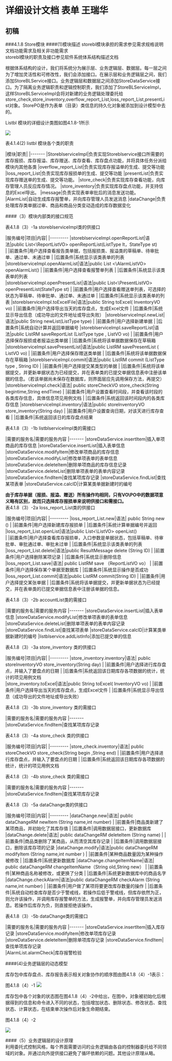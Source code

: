 # 详细设计文档  表单  王瑞华 #
## 初稿 ##
###4.1.8 Store模块
####(1)模块描述
storebl模块承担的需求参见需求规格说明文档功能需求及相关非功能需求  
storebl模块的职责及接口参见软件系统体系结构描述文档  
  
根据体系结构的设计，我们将系统分为展示层、业务逻辑层、数据层。每一层之间为了增加灵活性和可修改性，我们会添加接口。在展示层和业务逻辑层之间，我们添加StoreBLService接口。业务逻辑层和数据层之间添加StoreDataService接口。为了隔离业务逻辑职责和逻辑控制职责，我们添加了StoreBLServiceImpl，这样StoreBLServiceImpl会将对新建的业务逻辑处理委托给store_check,store_inventory,overflow_report_List,loss_report_List,presentList对象。StorePO是作为表单（目录）类信息的持久化对象被添加到设计模型中去的。<br/>

Listbl 模块的详细设计类图如图4.1.8-1所示  
  
![](https://i.imgur.com/qQLCiTU.png)
  
  
表4.1.4(2)  listbl 模块各个类的职责  
  
|模块|职责|
|-------
|StoreblserviceImpl|负责实现Storeblservice接口所需要的库存报损、库存报溢、库存赠送、库存查看、库存盘点功能，并将具体任务分派给模块内其他各类
|overflow_report_List|负责实现库存报溢单的生成、提交等功能
|loss_report_List|负责实现库存报损单的生成、提交等功能
|presentList|负责实现库存赠送单的生成、提交等功能。
|store_check|负责实现库存查看功能，向库存管理人员反应库存情况。
|store_inventory|负责实现库存盘点功能，并支持信息的Excel导出。
|message|负责实现表单审批后的消息发送功能。  
|AlarmList|自动生成库存报警单，并向库存管理人员发送消息
|dataChange|负责处理库存类单据过审、商品和商品分类变动造成的库存数据变化
  
  
####（3）模块内部类的接口规范  
  
表4.1.8（3）-1a   storeblserviceImpl类的供接口  

|服务编号|项目|内容|
|---------
|storeblserviceImpl.openReportList|语法|public List<\ReportListVO> openReportList(ListType lt，StateType st)  
|  |前置条件|用户选择查看报告类单据，包括报损类、报溢类的草稿单、待审批单、通过单、未通过单
|  |后置条件|系统显示该类表单的列表
|storeblserviceImpl.openAlarmList|语法|public List <\AlarmListVO> openAlarmList()
|  |前置条件|用户选择查看报警单列表
|  |后置条件|系统显示该类表单的列表  
|storeblserviceImpl.openPresentList|语法|public List<\PresentListVO> openPresentList(StateType st)
|  |前置条件|用户选择查看赠送单列表，可选择的状态为草稿单、待审批单、通过单、未通过单
|  |后置条件|系统显示该类表单的列表
|storeblserviceImpl.toExcelFile|语法|public String toExcel(	InventoryVO vo)
|  |前置条件|用户选择导出当天的库存盘点，生成Excel文件
|  |后置条件|系统显示导出信息（成功导出的文件地址或导出失败）
|storeblserviceImpl.newList|语法|public String newList(ListType type)
|  |前置条件|用户选择新建单据
|  |后置条件|系统自动计算并返回单据编号
|storeblserviceImpl.saveReportList|语法|public ListRM saveReportList (ListType type , ListVO vo)
|  |前置条件|用户选择保存报损或者报溢出类单据
|  |后置条件|系统将该单据数据保存在草稿箱
|storeblserviceImpl.savePresentList|语法|public ListRM savePresentList ( ListVO vo)
|  |前置条件|用户选择保存赠送类单据
|  |后置条件|系统将该单据数据保存在草稿箱
|storeblserviceImpl.commit|语法|public ListRM commit (ListType type , String ID)
|  |前置条件|用户选择提交某类型的单据
|  |后置条件|系统将该单据提交，并更新单据状态为已经提交，并在表单类的已提交单据信息表中注册该单据的信息。（若该单据尚未保存在数据库，则界面层应先调用保存方法，再提交）
|storeblserviceImpl.check|语法| public storeCheckVO store_check(String begintime,String endTime)
|  |前置条件|用户设置查看时间段，并查看该时段的各类库存信息，具体信息项见用例文档
|  |后置条件|系统返回该时间段内的各类库存信息
|storeblserviceImpl.inventory|语法|public storeInventoryVO store_inventory(String day)
|  |前置条件|用户设置查询日期，对该天进行库存查看
|  |后置条件|系统返回该日的库存盘点结果
  
  
表4.1.8（3）-1b   listblserviceImpl类的需接口   
 
|需要的服务名|需要的服务内容
|-------
|storeDataService.insertItem|插入单项商品的库存信息
|storeDataService.insertList|插入表单信息
|storeDataService.modifyItem|修改单项商品的库存信息
|storeDataService.modifyList|修改单项表单的表单信息
|storeDataService.deleteItem|删除单项商品的库存信息记录
|storeDataService.deleteList|删除单项表单的表单内容记录
|storeDataService.findItem|查找某项库存记录
|storeDataService.findList|查找某项表单
|storeDataService.calcID|计算某类单据新建时的编号

**由于库存单据（报损、报溢、赠送）所有操作均相同，只有VO\PO中的数据项意义略有区别，故而只选择库存报损单来说明供接口和需接口。**  
表4.1.8（3）-2a loss_report_List类的供接口   
 
|服务编号|项目|内容|
|---------
|loss_report_List.new|语法| public String new ()
|  |前置条件|用户选择新建库存报损单
|  |后置条件|系统计算单据编号并返回
|loss_report_List.openList|语法|public List<\ListVO> openList()  
|  |前置条件|用户选择查看库存报损单，入口参数是单据状态，包括草稿单、待审批单、审批通过单、审批未过单
|  |后置条件|系统显示该类表单的列表
|loss_report_List.delete|语法|public ResultMessage delete (String ID)
|  |前置条件|用户选择删除某项记录
|  |后置条件|系统显示删除信息
|loss_report_List.save|语法| public ListRM save （ReportListVO vo）
|  |前置条件|用户选择保存某个单据至数据库
|  |后置条件|系统显示操作是否成功
|loss_report_List.commit|语法|public ListRM commit(String ID)
|  |前置条件|用户选择提交某张单据
|  |后置条件|系统将该单据提交，并更新单据状态为已经提交，并在表单类的已提交单据信息表中注册该单据的信息。


  
表4.1.8（3）-2b accountList类的需接口   
 
|需要的服务名|需要的服务内容
|-------
|storeDataService.insertList|插入表单信息
|storeDataService.modifyList|修改单项表单的表单信息
|storeDataService.deleteList|删除单项表单的表单内容记录
|storeDataService.findList|查找某项表单
|storeDataService.calcID|计算某类单据新建时的编号
|listblservice.addListInfo|添加已提交单的信息
  

  
表4.1.8（3）-3a store_inventory 类的供接口  
  

|服务编号|项目|内容|
|---------
|store_inventory.inventory|语法| public storeInventoryVO store_inventory(String day)
|  |前置条件|用户选择进行库存盘点，并输入了要盘点的日期
|  |后置条件|系统返回该日期库存各项数据的统计，统计的项见用例文档  
|store_inventory.toExcel|语法|public String toExcel(	InventoryVO vo)
|  |前置条件|用户选择导出当天的库存盘点，生成Excel文件
|  |后置条件|系统显示导出信息（成功导出的文件地址或导出失败）
  
表4.1.8（3）-3b store_inventory 类的需接口  

|需要的服务名|需要的服务内容
|-------  
|storeDataService.findItem|查找某项库存记录  
  
表4.1.8（3）-4a store_check 类的供接口  
  

|服务编号|项目|内容|
|---------
|store_check.inventory|语法| public storeCheckVO store_check(String begin ,String end)
|  |前置条件|用户选择进行库存盘点，并输入了要盘点的日期
|  |后置条件|系统返回该日期库存各项数据的统计，统计的项见用例文档 

表4.1.8（3）-4b store_check 类的需接口  

|需要的服务名|需要的服务内容
|-------  
|storeDataService.findItem|查找某项库存记录
  
  
表4.1.8（3）-5a dataChange类的供接口    

|服务编号|项目|内容|
|---------
|dataChange.new|语法| public dataChangeRM newItem (String name,int number)
|  |前置条件|商品类新建了某项商品，并初始化了其库存值
|  |后置条件|调用数据层接口，更新数据库  
|dataChange.delete|语法| public dataChangeRM deleteItem (String name) 
|  |前置条件|商品类删除了某商品，从而清空其库存记录
|  |后置条件|调用数据层接口，删除该库存项的记录
|dataChange.modify|语法|public dataChangeRM modifyItem (String name,int number )
|  |前置条件|某种商品数量因为某种操作被修改
|  |后置条件|系统更新数据库
|dataChange.changeItemName|语法| public dataChangeRM changeItemName（String old,String new）
|  |前置条件|某种商品名称被修改，或更换了分类
|  |后置条件|系统更新数据库中的商品名字
|dataChange.checkAlarm|语法|public dataChangeRM checkAlarm (String name,int number)
|  |前置条件|用户做了某项将要更改库存数量的操作
|  |后置条件|系统自动检查库存是否少于警戒线，若操作后低于警戒线，但库存依然为正，则允许该操作，并调用库存报警单的方法，生成报警单，并向库存管理员发送消息。若操作后库存为负，则直接拒绝该操作。
  
表4.1.8（3）-5b dataChange类的需接口  

|需要的服务名|需要的服务内容
|-------
|storeDataService.insertItem|插入库存记录
|storeDataService.modifyItem|修改单项库存记录
|storeDataService.deleteItem|删除单项库存记录
|storeDataService.findItem|查找单项库存记录  
|AlarmList.alarmCheck|库存报警检验  
  
  
  
####(4)业务逻辑层的动态模型
  
库存包中库存盘点、库存报告表示相关对象协作的顺序图由图4.1.8（4）-1表示：  
    
图4.1.8（4）-1
![](https://i.imgur.com/uxSIvcf.png)  
  
库存包中各个对象的状态图在图4.1.8（4）-2中给出，在图中，对象被初始化后根据得到的信息和命令进入不同的状态，包括增加状态、删除状态、修改状态、查找状态、计算状态，在结束单次操作后对象生命期结束。
  
图4.1.8（4）-2
 
![](https://i.imgur.com/qE4NRcz.png)  
  

####（5）业务逻辑层的设计原理  
  利用委托式控制风格，每个界面需要访问的业务逻辑由各自的控制器委托给不同领域的对象。并通过向外提供接口避免了循环依赖的问题。其他设计原理从略。